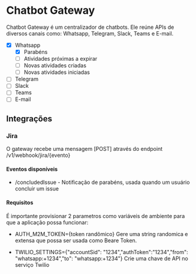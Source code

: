 # Chatbot Gateway

Chatbot Gateway é um centralizador de chatbots. Ele reúne APIs de diversos canais como: Whatsapp, Telegram, Slack, Teams e E-mail.

 - [x] Whatsapp
	 - [x] Parabéns
	 - [ ] Atividades próximas a expirar
	 - [ ] Novas atividades criadas
	 - [ ] Novas atividades iniciadas
 - [ ] Telegram
 - [ ] Slack
 - [ ] Teams
 - [ ] E-mail

## Integrações

### Jira
O gateway recebe uma mensagem [POST] através do endpoint /v1/webhook/jira/{evento}
#### Eventos disponíveis
- /concludedIssue - Notificação de parabéns, usada quando um usuário concluir um issue

#### Requisitos
É importante provisionar 2 parametros como variáveis de ambiente para que a aplicação possa funcionar:

- AUTH_M2M_TOKEN={token randômico}
	Gere uma string randomica e extensa que possa ser usada como Beare Token.

- TWILIO_SETTINGS={"accountSid": "1234","authToken":"1234","from": "whatsapp:+1234","to": "whatsapp:+1234"}
	Crie uma chave de API no serviço Twilio
